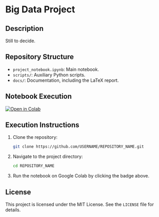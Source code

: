 # Big Data Project

## Description
Still to decide.

## Repository Structure
- `project_notebook.ipynb`: Main notebook.
- `scripts/`: Auxiliary Python scripts.
- `docs/`: Documentation, including the LaTeX report.

## Notebook Execution
[![Open in Colab](https://colab.research.google.com/assets/colab-badge.svg)]()

## Execution Instructions
1. Clone the repository:
    ```bash
    git clone https://github.com/USERNAME/REPOSITORY_NAME.git
    ```
2. Navigate to the project directory:
    ```bash
    cd REPOSITORY_NAME
    ```
3. Run the notebook on Google Colab by clicking the badge above.

## License
This project is licensed under the MIT License. See the `LICENSE` file for details.

